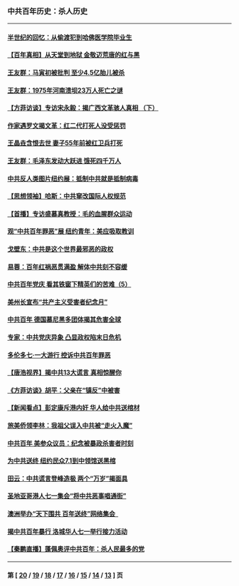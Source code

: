 ### 中共百年历史：杀人历史
---
#### [半世纪的回忆：从偷渡犯到哈佛医学院毕业生](../../pages/nf1176106/n13345328.md?11070430) 
#### [【百年真相】从天堂到地狱 金敬迈荒唐的红与黑](../../pages/nf1176106/n13336995.md?11070430) 
#### [王友群：马寅初被批判 至少4.5亿胎儿被杀](../../pages/nf1176106/n13260313.md?11070430) 
#### [王友群：1975年河南溃坝23万人死亡之谜](../../pages/nf1176106/n13231576.md?11070430) 
#### [【方菲访谈】专访宋永毅：揭广西文革骇人真相 （下）](../../pages/nf1176106/n13209074.md?11070430) 
#### [作家遇罗文揭文革：红二代打死人没受惩罚](../../pages/nf1176106/n13205254.md?11070430) 
#### [王晶垚含恨去世 妻子55年前被红卫兵打死](../../pages/nf1176106/n13203590.md?11070430) 
#### [王友群：毛泽东发动大跃进 饿死四千万人](../../pages/nf1176106/n13177158.md?11070430) 
#### [中共反人类图片纽约展：抵制中共就是抵制病毒](../../pages/nf1176106/n13115371.md?11070430) 
#### [【思想领袖】哈斯：中共窜改国际人权规范](../../pages/nf1176106/n13053647.md?11070430) 
#### [【首播】专访盛慕真教授：毛的血腥群众运动](../../pages/nf1176106/n13091782.md?11070430) 
#### [观“中共百年罪恶”展 纽约青年：美应吸取教训](../../pages/nf1176106/n13085246.md?11070430) 
#### [戈壁东：中共是这个世界最邪恶的政权](../../pages/nf1176106/n13085641.md?11070430) 
#### [易蓉：百年红祸恶贯满盈 解体中共刻不容缓](../../pages/nf1176106/n13084455.md?11070430) 
#### [中共百年党庆 看其铁窗下精英们的苦难（5）](../../pages/nf1176106/n13076766.md?11070430) 
#### [美州长宣布“共产主义受害者纪念月”](../../pages/nf1176106/n13074024.md?11070430) 
#### [中共百年 德国慕尼黑多团体揭其危害全球](../../pages/nf1176106/n13068873.md?11070430) 
#### [专家：中共党庆异象 凸显政权陷末日危机](../../pages/nf1176106/n13067084.md?11070430) 
#### [多伦多七·一大游行 控诉中共百年罪恶](../../pages/nf1176106/n13062043.md?11070430) 
#### [【唐浩视界】揭中共13大谎言 真相惊醒你](../../pages/nf1176106/n13065208.md?11070430) 
#### [《方菲访谈》胡平：父亲在“镇反”中被害](../../pages/nf1176106/n13064114.md?11070430) 
#### [【新闻看点】彭定康斥港内奸 华人给中共送棺材](../../pages/nf1176106/n13064230.md?11070430) 
#### [旅美侨领李林：我祖父误入中共被“走火入魔”](../../pages/nf1176106/n13062777.md?11070430) 
#### [中共百年 美参众议员：纪念被暴政杀害者时刻](../../pages/nf1176106/n13063735.md?11070430) 
#### [为中共送终 纽约民众7.1到中领馆送黑棺](../../pages/nf1176106/n13062573.md?11070430) 
#### [田云：中共谎言登峰造极 两个“万岁”揭面具](../../pages/nf1176106/n13062013.md?11070430) 
#### [圣地亚哥港人七一集会“将中共恶事唱通街”](../../pages/nf1176106/n13062681.md?11070430) 
#### [澳洲举办“天下围共 百年送终”网络集会  ](../../pages/nf1176106/n13054366.md?11070430) 
#### [揭中共百年暴行 洛城华人七一举行接力活动](../../pages/nf1176106/n13061979.md?11070430) 
#### [【秦鹏直播】蓬佩奥评中共百年：杀人民最多的党](../../pages/nf1176106/n13061736.md?11070430) 

---
#### 第 [ [20](./20.md?11070430) / [19](./19.md?11070430) / [18](./18.md?11070430) / [17](./17.md?11070430) / [16](./16.md?11070430) / [15](./15.md?11070430) / [14](./14.md?11070430) / [13](./13.md?11070430) ] 页
